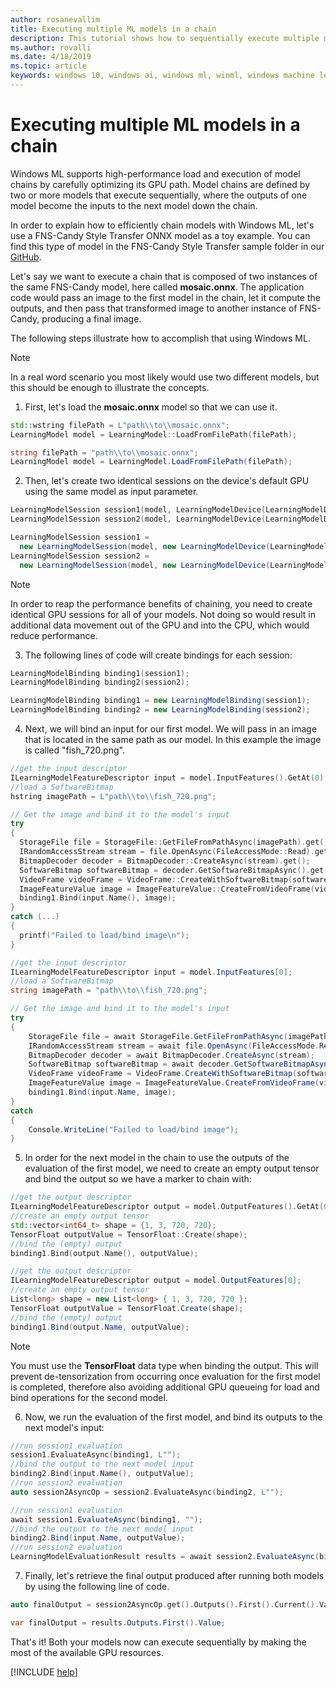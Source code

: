 ```yaml
---
author: rosanevallim
title: Executing multiple ML models in a chain
description: This tutorial shows how to sequentially execute multiple machine learning models with the highest GPU performance
ms.author: rovalli
ms.date: 4/18/2019
ms.topic: article
keywords: windows 10, windows ai, windows ml, winml, windows machine learning
---
```


# Executing multiple ML models in a chain

Windows ML supports high-performance load and execution of model chains by carefully optimizing its GPU path. 
Model chains are defined by two or more models that execute sequentially, where the outputs of one model become the inputs to the next model down the chain. 

In order to explain how to efficiently chain models with Windows ML, let's use a FNS-Candy Style Transfer ONNX model as a toy example. You can find this type of model in the FNS-Candy Style Transfer sample folder in our [GitHub](https://github.com/Microsoft/Windows-Machine-Learning/tree/master/Samples/FNSCandyStyleTransfer).

Let's say we want to execute a chain that is composed of two instances of the same FNS-Candy model, here called **mosaic.onnx**. The application code would pass an image to the first model in the chain, let it compute the outputs, and then pass that transformed image to another instance of FNS-Candy, producing a final image.  

The following steps illustrate how to accomplish that using Windows ML.

>[!Note]
>In a real word scenario you most likely would use two different models, but this should be enough to illustrate the concepts.

1. First, let's load the **mosaic.onnx** model so that we can use it.
  ```cpp
  std::wstring filePath = L"path\\to\\mosaic.onnx"; 
  LearningModel model = LearningModel::LoadFromFilePath(filePath);
  ```

  ```cs
  string filePath = "path\\to\\mosaic.onnx";
  LearningModel model = LearningModel.LoadFromFilePath(filePath);
  ```

2. Then, let's create two identical sessions on the device's default GPU using the same model as input parameter. 
  ```cpp
  LearningModelSession session1(model, LearningModelDevice(LearningModelDeviceKind::DirectX));
  LearningModelSession session2(model, LearningModelDevice(LearningModelDeviceKind::DirectX));
  ```

  ```cs
  LearningModelSession session1 = 
    new LearningModelSession(model, new LearningModelDevice(LearningModelDeviceKind.DirectX));
  LearningModelSession session2 = 
    new LearningModelSession(model, new LearningModelDevice(LearningModelDeviceKind.DirectX));
  ```

> [!NOTE]
>In order to reap the performance benefits of chaining, you need to create identical GPU sessions for all of your models. Not doing so would result in additional data movement out of the GPU and into the CPU, which would reduce performance.

3. The following lines of code will create bindings for each session:
  ```cpp
  LearningModelBinding binding1(session1);
  LearningModelBinding binding2(session2);
  ```

  ```cs
  LearningModelBinding binding1 = new LearningModelBinding(session1);
  LearningModelBinding binding2 = new LearningModelBinding(session2);
  ```

4. Next, we will bind an input for our first model. We will pass in an image that is located in the same path as our model. In this example the image is called "fish_720.png".
  ```cpp
  //get the input descriptor
  ILearningModelFeatureDescriptor input = model.InputFeatures().GetAt(0);
  //load a SoftwareBitmap
  hstring imagePath = L"path\\to\\fish_720.png";

  // Get the image and bind it to the model's input
  try
  {
    StorageFile file = StorageFile::GetFileFromPathAsync(imagePath).get();
    IRandomAccessStream stream = file.OpenAsync(FileAccessMode::Read).get();
    BitmapDecoder decoder = BitmapDecoder::CreateAsync(stream).get();
    SoftwareBitmap softwareBitmap = decoder.GetSoftwareBitmapAsync().get();
    VideoFrame videoFrame = VideoFrame::CreateWithSoftwareBitmap(softwareBitmap);
    ImageFeatureValue image = ImageFeatureValue::CreateFromVideoFrame(videoFrame);
    binding1.Bind(input.Name(), image);
  }
  catch (...)
  {
    printf("Failed to load/bind image\n");
  }
  ```

  ```cs
  //get the input descriptor
  ILearningModelFeatureDescriptor input = model.InputFeatures[0];
  //load a SoftwareBitmap
  string imagePath = "path\\to\\fish_720.png";

  // Get the image and bind it to the model's input
  try
  {
      StorageFile file = await StorageFile.GetFileFromPathAsync(imagePath);
      IRandomAccessStream stream = await file.OpenAsync(FileAccessMode.Read);
      BitmapDecoder decoder = await BitmapDecoder.CreateAsync(stream);
      SoftwareBitmap softwareBitmap = await decoder.GetSoftwareBitmapAsync();
      VideoFrame videoFrame = VideoFrame.CreateWithSoftwareBitmap(softwareBitmap);
      ImageFeatureValue image = ImageFeatureValue.CreateFromVideoFrame(videoFrame);
      binding1.Bind(input.Name, image);
  }
  catch
  {
      Console.WriteLine("Failed to load/bind image");
  }
  ```

5. In order for the next model in the chain to use the outputs of the evaluation of the first model, we need to create an empty output tensor and bind the output so we have a marker to chain with:
  ```cpp
  //get the output descriptor
  ILearningModelFeatureDescriptor output = model.OutputFeatures().GetAt(0);
  //create an empty output tensor 
  std::vector<int64_t> shape = {1, 3, 720, 720};
  TensorFloat outputValue = TensorFloat::Create(shape); 
  //bind the (empty) output
  binding1.Bind(output.Name(), outputValue);
  ```

  ```cs
  //get the output descriptor
  ILearningModelFeatureDescriptor output = model.OutputFeatures[0];
  //create an empty output tensor 
  List<long> shape = new List<long> { 1, 3, 720, 720 };
  TensorFloat outputValue = TensorFloat.Create(shape);
  //bind the (empty) output
  binding1.Bind(output.Name, outputValue);
  ```

> [!NOTE]
>You must use the **TensorFloat** data type when binding the output. This will prevent de-tensorization from occurring once evaluation for the first model is completed, therefore also avoiding additional GPU queueing for load and bind operations for the second model.

6. Now, we run the evaluation of the first model, and bind its outputs to the next model's input:
  ```cpp
  //run session1 evaluation
  session1.EvaluateAsync(binding1, L"");
  //bind the output to the next model input
  binding2.Bind(input.Name(), outputValue);
  //run session2 evaluation
  auto session2AsyncOp = session2.EvaluateAsync(binding2, L"");
  ```

  ```cs
  //run session1 evaluation
  await session1.EvaluateAsync(binding1, "");
  //bind the output to the next model input
  binding2.Bind(input.Name, outputValue);
  //run session2 evaluation
  LearningModelEvaluationResult results = await session2.EvaluateAsync(binding2, "");
  ```

7. Finally, let's retrieve the final output produced after running both models by using the following line of code.
  ```cpp
  auto finalOutput = session2AsyncOp.get().Outputs().First().Current().Value();
  ```

  ```cs
  var finalOutput = results.Outputs.First().Value;
  ```

That's it! Both your models now can execute sequentially by making the most of the available GPU resources. 

[!INCLUDE [help](../includes/get-help.md)]

